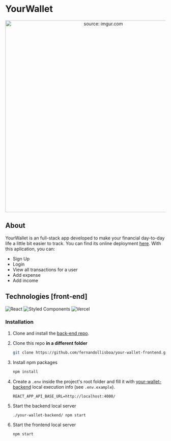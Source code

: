 # YourWallet

<div align="center">

<a href="your-wallet.vercel.app"><img height="600px" src="https://i.imgur.com/hAqxdCx.png" title="source: imgur.com" /> </a>

</div>

## About

YourWallet is an full-stack app developed to make your financial day-to-day life a little bit easier to track.
You can find its online deployment [here](https://your-wallet.vercel.app/). With this aplication, you can:

- Sign Up
- Login
- View all transactions for a user
- Add expense
- Add income

## Technologies [front-end]

![React](https://img.shields.io/badge/react-%2320232a.svg?style=for-the-badge&logo=react&logoColor=%2361DAFB)
![Styled Components](https://img.shields.io/badge/styled--components-DB7093?style=for-the-badge&logo=styled-components&logoColor=white)
![Vercel](https://img.shields.io/badge/vercel-%23000000.svg?style=for-the-badge&logo=vercel&logoColor=white)

### Installation

1. Clone and install the [back-end repo](https://github.com/fernandollisboa/your-wallet-backend).

2. Clone this repo **in a different folder**

   ```sh
   git clone https://github.com/fernandollisboa/your-wallet-frontend.git
   ```

3. Install npm packages
   ```sh
   npm install
   ```
4. Create a `.env` inside the project's root folder and fill it with [your-wallet-backend](https://github.com/fernandollisboa/your-wallet-backend) local execution info (see `.env.example`).
   ```
   REACT_APP_API_BASE_URL=http://localhost:4000/
   ```
5. Start the backend local server
   
   ```
   ./your-wallet-backend/ npm start
   ```
6. Start the frontend local server
   ```
   npm start
   ```

